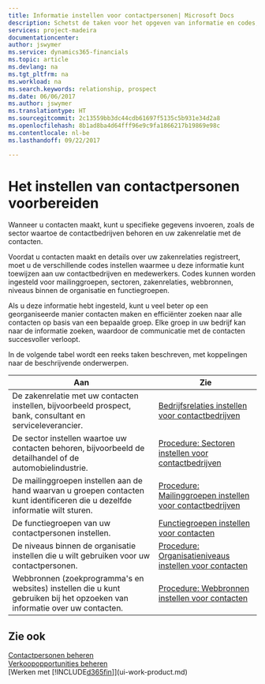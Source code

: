 ```yaml
---
title: Informatie instellen voor contactpersonen| Microsoft Docs
description: Schetst de taken voor het opgeven van informatie en codes, bijvoorbeeld over sectorgroepen en zakenrelaties, voordat u contactpersonen instelt.
services: project-madeira
documentationcenter: 
author: jswymer
ms.service: dynamics365-financials
ms.topic: article
ms.devlang: na
ms.tgt_pltfrm: na
ms.workload: na
ms.search.keywords: relationship, prospect
ms.date: 06/06/2017
ms.author: jswymer
ms.translationtype: HT
ms.sourcegitcommit: 2c13559bb3dc44cdb61697f5135c5b931e34d2a8
ms.openlocfilehash: 8b1ad8ba4d64fff96e9c9fa1866217b19869e98c
ms.contentlocale: nl-be
ms.lasthandoff: 09/22/2017

---
```

# <a name="preparing-to-set-up-contacts"></a>Het instellen van contactpersonen voorbereiden
Wanneer u contacten maakt, kunt u specifieke gegevens invoeren, zoals de sector waartoe de contactbedrijven behoren en uw zakenrelatie met de contacten.

Voordat u contacten maakt en details over uw zakenrelaties registreert, moet u de verschillende codes instellen waarmee u deze informatie kunt toewijzen aan uw contactbedrijven en medewerkers. Codes kunnen worden ingesteld voor mailinggroepen, sectoren, zakenrelaties, webbronnen, niveaus binnen de organisatie en functiegroepen.

Als u deze informatie hebt ingesteld, kunt u veel beter op een georganiseerde manier contacten maken en efficiënter zoeken naar alle contacten op basis van een bepaalde groep. Elke groep in uw bedrijf kan naar de informatie zoeken, waardoor de communicatie met de contacten succesvoller verloopt.

In de volgende tabel wordt een reeks taken beschreven, met koppelingen naar de beschrijvende onderwerpen. 

| Aan | Zie |
| --- | --- |
| De zakenrelatie met uw contacten instellen, bijvoorbeeld prospect, bank, consultant en serviceleverancier. |[Bedrijfsrelaties instellen voor contactbedrijven](marketing-business-relations.md) |
| De sector instellen waartoe uw contacten behoren, bijvoorbeeld de detailhandel of de automobielindustrie. |[Procedure: Sectoren instellen voor contactbedrijven](marketing-industry-groups.md) |
| De mailinggroepen instellen aan de hand waarvan u groepen contacten kunt identificeren die u dezelfde informatie wilt sturen. |[Procedure: Mailinggroepen instellen voor contactbedrijven](marketing-mailing-groups.md) |
| De functiegroepen van uw contactpersonen instellen. |[Functiegroepen instellen voor contacten](marketing-job-responsibilities.md) |
| De niveaus binnen de organisatie instellen die u wilt gebruiken voor uw contactpersonen. |[Procedure: Organisatieniveaus instellen voor contacten](marketing-organizational-levels.md) |
| Webbronnen (zoekprogramma's en websites) instellen die u kunt gebruiken bij het opzoeken van informatie over uw contacten. |[Procedure: Webbronnen instellen voor contacten](marketing-web-sources.md) |

## <a name="see-also"></a>Zie ook
[Contactpersonen beheren](marketing-contacts.md)  
[Verkoopopportunities beheren](marketing-manage-sales-opportunities.md)  
[Werken met [!INCLUDE[d365fin](includes/d365fin_md.md)]](ui-work-product.md)

